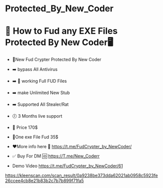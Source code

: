 # Protected_By_New_Coder

# 🔐 How to Fud any EXE Files Protected By New Coder🖥

- 🔐New Fud Crypter Protected By New Coder

- ➡️ bypass All Antivirus
- ➡️ 💯 working Full FUD Files
- ➡️ make Unlimited New Stub 
- ➡️ Supported All Stealer/Rat

- 🕖 3 Months live support

- 💸 Price 170$ 

- 💸One exe File Fud 35$

- ❤️More info here 🔗 https://t.me/FudCrypter_by_NewCoder/

- ✅ Buy For DM 🆔 https://T.me/New_Coderr

- Demo Video https://t.me/FudCrypter_by_NewCoder/61

https://kleenscan.com/scan_result/0a9238be373dda62021ab0958c5923fe26ccee4cb8e21b83b2c7b7b899f71fa5

